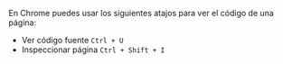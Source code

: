 En Chrome puedes usar los siguientes atajos para ver el código de una página:
* Ver código fuente `Ctrl + U`
* Inspeccionar página `Ctrl + Shift + I`